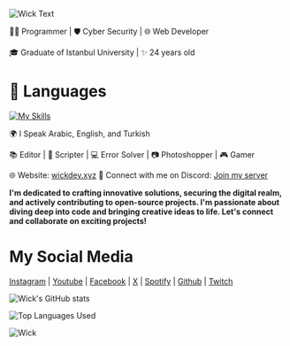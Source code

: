 ![Wick Text](https://readme-typing-svg.herokuapp.com?font=Fira+Code&pause=1000&color=5B3DFC&width=435&lines=Hi+there%2C+I'm+Wick+%F0%9F%91%8B)

👨‍💻 Programmer | 🛡️ Cyber Security | 🌐 Web Developer

🎓 Graduate of Istanbul University | ✨ 24 years old

# 🔧 Languages

[![My Skills](https://skillicons.dev/icons?i=cs,cpp,python,html,css,ts)](https://wickdev.xyz/)

🌍 I Speak Arabic, English, and Turkish

📚 Editor | 📜 Scripter | 💻 Error Solver | 📷 Photoshopper | 🎮 Gamer

🌐 Website: [wickdev.xyz](https://wickdev.xyz/)
💬 Connect with me on Discord: [Join my server](https://discord.gg/wicks)

**I'm dedicated to crafting innovative solutions, securing the digital realm, and actively contributing to open-source projects. I'm passionate about diving deep into code and bringing creative ideas to life. Let's connect and collaborate on exciting projects!**

# My Social Media

[Instagram](https://www.instagram.com/mik__subhi) | [Youtube](https://www.youtube.com/channel/UCJzH5Ua9rWW-uUYzWh-jjQg) | [Facebook](https://www.facebook.com/Mik.subhi) | [X](https://twitter.com/WickJ007) | [Spotify](https://open.spotify.com/user/u649qsqyj5lebvo763ai6z56t) | [Github](https://github.com/wickstudio) | [Twitch](https://www.twitch.tv/mik_subhi)

![Wick's GitHub stats](https://github-readme-stats.vercel.app/api?username=wickstudio&show_icons=true&theme=transparent)

![Top Languages Used](https://github-readme-stats.vercel.app/api/top-langs/?username=wickstudio&layout=donut)

![Wick]([https://media.discordapp.net/attachments/875162620502626387/1178293230228471878/Screenshot_22.png?ex=65759e15&is=65632915&hm=c68adcd5bd79e594314e734436380013b7dea377861190a95ce1462f9746824c&=&format=webp&width=1440&height=498](https://media.discordapp.net/attachments/1189179270342381568/1189179884942147656/Server_Banner.jpg?ex=659d3912&is=658ac412&hm=14a9e9e0b365d07c535a4472b46a60a97fc1023f698607aa8f231e673a955118&=&format=webp&width=1200&height=675)https://media.discordapp.net/attachments/1189179270342381568/1189179884942147656/Server_Banner.jpg?ex=659d3912&is=658ac412&hm=14a9e9e0b365d07c535a4472b46a60a97fc1023f698607aa8f231e673a955118&=&format=webp&width=1200&height=675)
